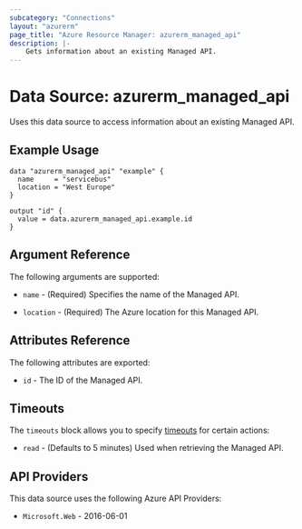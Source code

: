 ```yaml
---
subcategory: "Connections"
layout: "azurerm"
page_title: "Azure Resource Manager: azurerm_managed_api"
description: |-
    Gets information about an existing Managed API.
---
```


# Data Source: azurerm_managed_api

Uses this data source to access information about an existing Managed API.

## Example Usage

```hcl
data "azurerm_managed_api" "example" {
  name     = "servicebus"
  location = "West Europe"
}

output "id" {
  value = data.azurerm_managed_api.example.id
}
```

## Argument Reference

The following arguments are supported:

* `name` - (Required) Specifies the name of the Managed API.

* `location` - (Required) The Azure location for this Managed API.

## Attributes Reference

The following attributes are exported:

* `id` - The ID of the Managed API.

## Timeouts

The `timeouts` block allows you to specify [timeouts](https://www.terraform.io/language/resources/syntax#operation-timeouts) for certain actions:

* `read` - (Defaults to 5 minutes) Used when retrieving the Managed API.

## API Providers
<!-- This section is generated, changes will be overwritten -->
This data source uses the following Azure API Providers:

* `Microsoft.Web` - 2016-06-01
